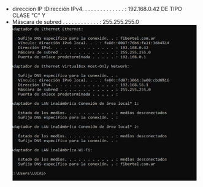- direccion IP :Dirección IPv4. . . . . . . . . . . . . . : 192.168.0.42   DE TIPO CLASE "C" Y 
 - Máscara de subred . . . . . . . . . . . . : 255.255.255.0
 ![](./Captura%20IP.PNG)